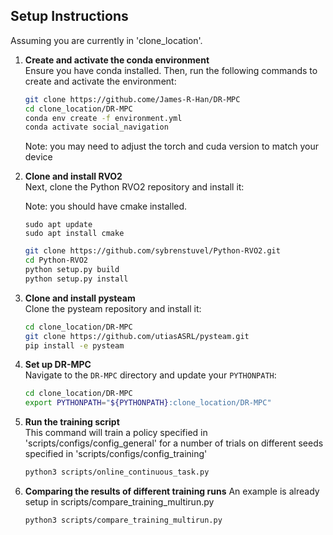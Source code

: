 
## Setup Instructions

Assuming you are currently in 'clone_location'.

1. **Create and activate the conda environment**  
   Ensure you have conda installed. Then, run the following commands to create and activate the environment:

   ```bash
   git clone https://github.come/James-R-Han/DR-MPC
   cd clone_location/DR-MPC
   conda env create -f environment.yml
   conda activate social_navigation
   ```
   Note: you may need to adjust the torch and cuda version to match your device

2. **Clone and install RVO2**  
   Next, clone the Python RVO2 repository and install it:

   Note: you should have cmake installed.
   ```
   sudo apt update
   sudo apt install cmake

   ```

   ```bash
   git clone https://github.com/sybrenstuvel/Python-RVO2.git
   cd Python-RVO2
   python setup.py build
   python setup.py install
   ```

3. **Clone and install pysteam**  
   Clone the pysteam repository and install it:

   ```bash
   cd clone_location/DR-MPC
   git clone https://github.com/utiasASRL/pysteam.git
   pip install -e pysteam
   ```

4. **Set up DR-MPC**  
   Navigate to the `DR-MPC` directory and update your `PYTHONPATH`:

   ```bash
   cd clone_location/DR-MPC
   export PYTHONPATH="${PYTHONPATH}:clone_location/DR-MPC"
   ```

5. **Run the training script**  
   This command will train a policy specified in 'scripts/configs/config_general' for a number of trials on different seeds specified in 'scripts/configs/config_training'

   ```bash
   python3 scripts/online_continuous_task.py
   ```

6. **Comparing the results of different training runs**
   An example is already setup in scripts/compare_training_multirun.py

   ```bash
   python3 scripts/compare_training_multirun.py
   ```